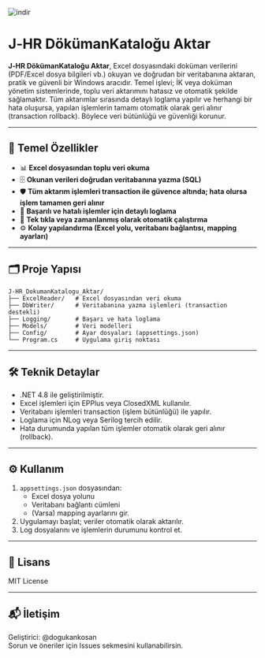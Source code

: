 
![indir](https://github.com/user-attachments/assets/1cf4d5e0-965d-46d0-bd35-9b8e13310371)

# J‑HR DökümanKataloğu Aktar

**J‑HR DökümanKataloğu Aktar**, Excel dosyasındaki doküman verilerini (PDF/Excel dosya bilgileri vb.) okuyan ve doğrudan bir veritabanına aktaran, pratik ve güvenli bir Windows aracıdır. Temel işlevi; İK veya doküman yönetim sistemlerinde, toplu veri aktarımını hatasız ve otomatik şekilde sağlamaktır. Tüm aktarımlar sırasında detaylı loglama yapılır ve herhangi bir hata oluşursa, yapılan işlemlerin tamamı otomatik olarak geri alınır (transaction rollback). Böylece veri bütünlüğü ve güvenliği korunur.

---

## 🚀 Temel Özellikler

- 📊 **Excel dosyasından toplu veri okuma**
- 🗄️ **Okunan verileri doğrudan veritabanına yazma (SQL)**
- 🛡️ **Tüm aktarım işlemleri transaction ile güvence altında; hata olursa işlem tamamen geri alınır**
- 📝 **Başarılı ve hatalı işlemler için detaylı loglama**
- 🔄 **Tek tıkla veya zamanlanmış olarak otomatik çalıştırma**
- ⚙️ **Kolay yapılandırma (Excel yolu, veritabanı bağlantısı, mapping ayarları)**

---

## 🗂 Proje Yapısı

```
J‑HR_DokumanKatalogu_Aktar/
├── ExcelReader/   # Excel dosyasından veri okuma
├── DbWriter/      # Veritabanına yazma işlemleri (transaction destekli)
├── Logging/       # Başarı ve hata loglama
├── Models/        # Veri modelleri
├── Config/        # Ayar dosyaları (appsettings.json)
└── Program.cs     # Uygulama giriş noktası
```

---

## 🛠️ Teknik Detaylar

- .NET 4.8 ile geliştirilmiştir.
- Excel işlemleri için EPPlus veya ClosedXML kullanılır.
- Veritabanı işlemleri transaction (işlem bütünlüğü) ile yapılır.
- Loglama için NLog veya Serilog tercih edilir.
- Hata durumunda yapılan tüm işlemler otomatik olarak geri alınır (rollback).

---

## ⚙️ Kullanım

1. `appsettings.json` dosyasından:
    - Excel dosya yolunu
    - Veritabanı bağlantı cümleni
    - (Varsa) mapping ayarlarını gir.
2. Uygulamayı başlat; veriler otomatik olarak aktarılır.
3. Log dosyalarını ve işlemlerin durumunu kontrol et.

---

## 📄 Lisans

MIT License

---

## 📬 İletişim

Geliştirici: @dogukankosan  
Sorun ve öneriler için Issues sekmesini kullanabilirsin.
